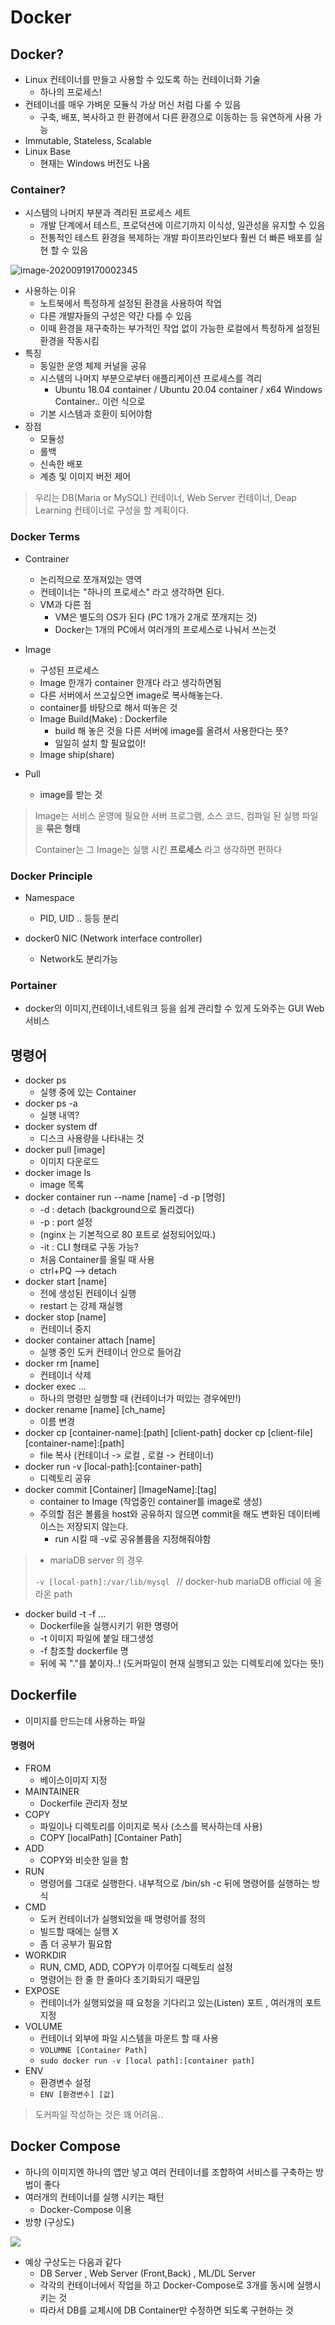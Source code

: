# Docker

## Docker?

* Linux 컨테이너를 만들고 사용할 수 있도록 하는 컨테이너화 기술
  * 하나의 프로세스!
* 컨테이너를 매우 가벼운 모듈식 가상 머신 처럼 다룰 수 있음
  * 구축, 배포, 복사하고 한 환경에서 다른 환경으로 이동하는 등 유연하게 사용 가능
* Immutable, Stateless, Scalable
* Linux Base
  * 현재는 Windows 버전도 나옴



### Container?

* 시스템의 나머지 부분과 격리된 프로세스 세트
  * 개발 단계에서 테스트, 프로덕션에 이르기까지 이식성, 일관성을 유지할 수 있음
  * 전통적인 테스트 환경을 복제하는 개발 파이프라인보다 훨씬 더 빠른 배포를 실현 할 수 있음

![image-20200919170002345](./figure/container)


* 사용하는 이유
  * 노트북에서 특정하게 설정된 환경을 사용하여 작업
  * 다른 개발자들의 구성은 약간 다를 수 있음
  * 이때 환경을 재구축하는 부가적인 작업 없이 가능한 로컬에서 특정하게 설정된 환경을 작동시킴
* 특징
  * 동일한 운영 체제 커널을 공유
  * 시스템의 나머지 부분으로부터 애플리케이션 프로세스를 격리
    * Ubuntu 18.04 container / Ubuntu 20.04 container / x64 Windows Container.. 이런 식으로
  * 기본 시스템과 호환이 되어야함
* 장점
  * 모듈성
  * 롤백
  * 신속한 배포
  * 계층 및 이미지 버전 제어

> 우리는 DB(Maria or MySQL) 컨테이너, Web Server 컨테이너, Deap Learning 컨테이너로 구성을 할 계획이다.



### Docker Terms

* Contrainer
  * 논리적으로 쪼개져있는 영역
  * 컨테이너는 "하나의 프로세스" 라고 생각하면 된다.
  * VM과 다른 점
    * VM은 별도의 OS가 된다 (PC 1개가 2개로 쪼개지는 것)
    * Docker는 1개의 PC에서 여러개의 프로세스로 나눠서 쓰는것
* Image
  * 구성된 프로세스
  * Image 한개가 container 한개다 라고 생각하면됨
  * 다른 서버에서 쓰고싶으면 image로 복사해놓는다.
  * container를 바탕으로 해서 떠놓은 것
  * Image Build(Make) : Dockerfile
    * build 해 놓은 것을 다른 서버에 image를 올려서 사용한다는 뜻?
    * 일일히 설치 할 필요없이!
  * Image ship(share)

* Pull
  * image를 받는 것

> Image는 서비스 운영에 필요한 서버 프로그램, 소스 코드, 컴파일 된 실행 파일을 **묶은 형태**
>
> Container는 그 Image는 실행 시킨 **프로세스** 라고 생각하면 편하다

### Docker Principle

* Namespace
  * PID, UID .. 등등 분리

* docker0 NIC (Network interface controller)
  * Network도 분리가능



### Portainer

* docker의 이미지,컨테이너,네트워크 등을 쉽게 관리할 수 있게 도와주는 GUI Web 서비스



## 명령어

* docker ps
  * 실행 중에 있는 Container
* docker ps -a
  * 실행 내역?
* docker system df
  * 디스크 사용량을 나타내는 것
* docker pull [image]
  * 이미지 다운로드
* docker image ls
  * image 목록
* docker container run --name [name] -d -p [명령]
  * -d : detach (background으로 돌리겠다)
  * -p : port 설정
  * (nginx 는 기본적으로 80 포트로 설정되어있따.)
  * -it : CLI 형태로 구동 가능?
  * 처음 Container를 올릴 때 사용
  * ctrl+PQ --> detach
* docker start [name]
  * 전에 생성된 컨테이너 실행
  * restart 는 강제 재실행
* docker stop [name]
  * 컨테이너 중지
* docker container attach [name]
  * 실행 중인 도커 컨테이너 안으로 들어감
* docker rm [name]
  * 컨테이너 삭제
* docker exec ...
  * 하나의 명령만 실행할 때 (컨테이너가 떠있는 경우에만!)
* docker rename [name] [ch_name]
  * 이름 변경
* docker cp [container-name]:[path] [client-path]
  docker cp [client-file] [container-name]:[path]
  * file 복사 (컨테이너 -> 로컬 , 로컬 -> 컨테이너)  
* docker run -v [local-path]:[container-path]
  * 디렉토리 공유
* docker commit [Container] [ImageName]:[tag]
  * container to Image (작업중인 container를 image로 생성)
  * 주의할 점은 볼륨을 host와 공유하지 않으면 commit을 해도 변화된 데이터베이스는 저장되지 않는다.
    * run 시킬 때 -v로 공유볼륨을 지정해줘야함

>* mariaDB server 의 경우
>
>`-v [local-path]:/var/lib/mysql ` // docker-hub mariaDB official 에 올라온 path

* docker build -t -f ...
  * Dockerfile을 실행시키기 위한 명령어
  * -t 이미지 파일에 붙일 태그생성
  * -f 참조할 dockerfile 명
  * 뒤에 꼭 "."를 붙이자..! (도커파일이 현재 실행되고 있는 디렉토리에 있다는 뜻!)



## Dockerfile

* 이미지를 만드는데 사용하는 파일

#### 명령어

* FROM
  * 베이스이미지 지정
* MAINTAINER
  * Dockerfile 관리자 정보
* COPY
  * 파일이나 디렉토리를 이미지로 복사 (소스를 복사하는데 사용)
  * COPY [localPath] [Container Path]
* ADD
  * COPY와 비슷한 일을 함
* RUN
  * 명령어를 그대로 실행한다. 내부적으로 /bin/sh -c 뒤에 명령어를 실행하는 방식
* CMD
  * 도커 컨테이너가 실행되었을 때 명령어를 정의
  * 빌드할 때에는 실행 X
  * 좀 더 공부가 필요함
* WORKDIR
  * RUN, CMD, ADD, COPY가 이루어질 디렉토리 설정
  * 명령어는 한 줄 한 줄마다 초기화되기 때문임
* EXPOSE
  * 컨테이너가 실행되었을 때 요청을 기다리고 있는(Listen) 포트 , 여러개의 포트 지정
* VOLUME
  * 컨테이너 외부에 파일 시스템을 마운트 할 때 사용
  * `VOLUMNE [Container Path]`
  * `sudo docker run -v [local path]:[container path]`
* ENV
  * 환경변수 설정 
  * `ENV [환경변수] [값]`

> 도커파일 작성하는 것은 꽤 어려움..



## Docker Compose

- 하나의 이미지엔 하나의 앱만 넣고 여러 컨테이너를 조합하여 서비스를 구축하는 방법이 좋다
- 여러개의 컨테이너를 실행 시키는 패턴
  - Docker-Compose 이용
- 방향 (구상도)

<img src='./figure/container 구상도'>

- 예상 구상도는 다음과 같다
  - DB Server , Web Server (Front,Back) , ML/DL Server
  - 각각의 컨테이너에서 작업을 하고 Docker-Compose로 3개를 동시에 실행시키는 것
  - 따라서 DB를 교체시에 DB Container만 수정하면 되도록 구현하는 것
